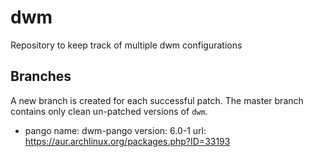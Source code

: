 dwm
===

Repository to keep track of multiple dwm configurations

Branches
--------
A new branch is created for each successful patch. The master branch contains only clean un-patched versions of `dwm`.

 - pango
name: dwm-pango
version: 6.0-1
url: https://aur.archlinux.org/packages.php?ID=33193

